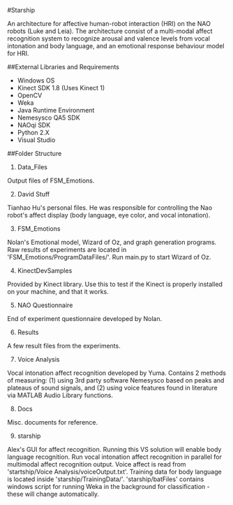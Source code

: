 #Starship

An architecture for affective human-robot interaction (HRI) on the NAO robots (Luke and Leia). The architecture consist of a multi-modal affect recognition system to recognize arousal and valence levels from vocal intonation and body language, and an emotional response behaviour model for HRI.

##External Libraries and Requirements

* Windows OS
* Kinect SDK 1.8 (Uses Kinect 1)
* OpenCV
* Weka
* Java Runtime Environment
* Nemesysco QA5 SDK
* NAOqi SDK
* Python 2.X
* Visual Studio

##Folder Structure

1. Data_Files

Output files of FSM_Emotions.

2. David Stuff

Tianhao Hu's personal files. He was responsible for controlling the Nao robot's affect display (body language, eye color, and vocal intonation).

3. FSM_Emotions

Nolan's Emotional model, Wizard of Oz, and graph generation programs. Raw results of experiments are located in 'FSM_Emotions/ProgramDataFiles/'. Run main.py to start Wizard of Oz.

4. KinectDevSamples

Provided by Kinect library. Use this to test if the Kinect is properly installed on your machine, and that it works.

5. NAO Questionnaire

End of experiment questionnaire developed by Nolan.

6. Results

A few result files from the experiments.

7. Voice Analysis

Vocal intonation affect recognition developed by Yuma. Contains 2 methods of measuring: (1) using 3rd party software Nemesysco based on peaks and plateaus of sound signals, and (2) using voice features found in literature via MATLAB Audio Library functions.

8. Docs

Misc. documents for reference.

9. starship

Alex's GUI for affect recognition. Running this VS solution will enable body language recognition. Run vocal intonation affect recognition in parallel for multimodal affect recognition output. Voice affect is read from 'startship/Voice Analysis/voiceOutput.txt'. Training data for body language is located inside 'starship/TrainingData/'. 'starship/batFiles' contains windows script for running Weka in the background for classification - these will change automatically.
